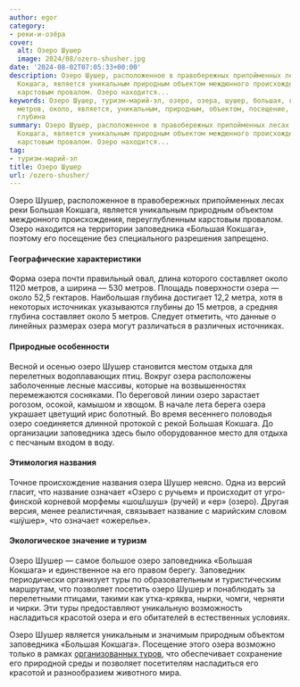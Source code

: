 ```yaml
---
author: egor
category:
- реки-и-озёра
cover:
  alt: Озеро Шушер
  image: 2024/08/ozero-shusher.jpg
date: '2024-08-02T07:05:33+00:00'
description: Озеро Шушер, расположенное в правобережных припойменных лесах реки Большая
  Кокшага, является уникальным природным объектом междюнного происхождения, переуглубленным
  карстовым провалом. Озеро находится...
keywords: Озеро Шушер, туризм-марий-эл, озеро, озера, шушер, большая, кокшага, заповедника,
  метров, около, является, уникальным, природным, объектом, посещение, составляет,
  глубина
summary: Озеро Шушер, расположенное в правобережных припойменных лесах реки Большая
  Кокшага, является уникальным природным объектом междюнного происхождения, переуглубленным
  карстовым провалом. Озеро находится...
tag:
- туризм-марий-эл
title: Озеро Шушер
url: /ozero-shusher/
---
```


Озеро Шушер, расположенное в правобережных припойменных лесах реки Большая Кокшага, является уникальным природным объектом междюнного происхождения, переуглубленным карстовым провалом. Озеро находится на территории заповедника «Большая Кокшага», поэтому его посещение без специального разрешения запрещено.

#### Географические характеристики

Форма озера почти правильный овал, длина которого составляет около 1120 метров, а ширина — 530 метров. Площадь поверхности озера — около 52,5 гектаров. Наибольшая глубина достигает 12,2 метра, хотя в некоторых источниках указываются глубины до 15 метров, а средняя глубина составляет около 5 метров. Следует отметить, что данные о линейных размерах озера могут различаться в различных источниках.

#### Природные особенности

Весной и осенью озеро Шушер становится местом отдыха для перелетных водоплавающих птиц. Вокруг озера расположены заболоченные лесные массивы, которые на возвышенностях перемежаются сосняками. По береговой линии озеро зарастает рогозом, осокой, камышом и хвощом. В начале лета берега озера украшает цветущий ирис болотный. Во время весеннего половодья озеро соединяется длинной протокой с рекой Большая Кокшага. До организации заповедника здесь было оборудованное место для отдыха с песчаным входом в воду.

#### Этимология названия

Точное происхождение названия озера Шушер неясно. Одна из версий гласит, что название означает «Озеро с ручьем» и происходит от угро-финской корневой морфемы «шош\\шуш» (ручей) и «ер» (озеро). Другая версия, менее реалистичная, связывает название с марийским словом «шӱшер», что означает «ожерелье».

#### Экологическое значение и туризм

Озеро Шушер — самое большое озеро заповедника «Большая Кокшага» и единственное на его правом берегу. Заповедник периодически организует туры по образовательным и туристическим маршрутам, что позволяет посетить озеро Шушер и понаблюдать за перелетными птицами, такими как утка-кряква, нырки, чомги, черняти и чирки. Эти туры предоставляют уникальную возможность насладиться красотой озера и его обитателей в естественных условиях.

Озеро Шушер является уникальным и значимым природным объектом заповедника «Большая Кокшага». Посещение этого озера возможно только в рамках [организованных туров](/ekskursii-bolshaya-kokshaga/), что обеспечивает сохранение его природной среды и позволяет посетителям насладиться его красотой и разнообразием животного мира.